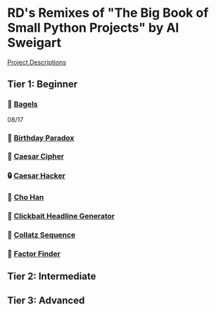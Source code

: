 # RD's Remixes of "The Big Book of Small Python Projects" by Al Sweigart
[Project Descriptions](https://inventwithpython.com/bigbookpython/)
## Tier 1: Beginner
### :bagel: [Bagels](/bagels.py)
08/17
### :birthday: [Birthday Paradox](/birthday_paradox.py)
### :closed_lock_with_key: [Caesar Cipher](/ccipher.py)
### :lock: [Caesar Hacker](/chacker.py)
### :game_die: [Cho Han](/cho_han.py)
### :newspaper: [Clickbait Headline Generator](/clickbait_headline_generator.py)
### :1234: [Collatz Sequence](/collatz_sequence.py)
### :mag_right: [Factor Finder](/factor_finder.py)

## Tier 2: Intermediate

## Tier 3: Advanced